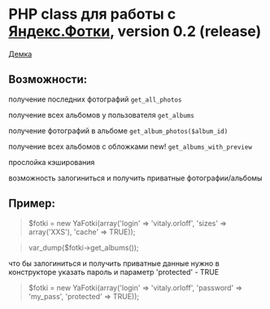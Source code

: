 # PHP class для работы с [Яндекс.Фотки](http://fotki.yandex.ru), version 0.2 (release)

[Демка](http://orloffv.ru/fotki/)

Возможности:
------------

получение последних фотографий `get_all_photos`

получение всех альбомов у пользователя `get_albums`

получение фотографий в альбоме `get_album_photos($album_id)`

получение всех альбомов с обложками new! `get_albums_with_preview`

прослойка кэширования

возможность залогиниться и получить приватные фотографии/альбомы

Пример:
------------

> $fotki = new YaFotki(array('login' => 'vitaly.orloff', 'sizes' => array('XXS'), 'cache' => TRUE));

> var_dump($fotki->get_albums()); 

что бы залогиниться и получить приватные данные нужно в конструкторе указать пароль и параметр 'protected' - TRUE
>$fotki = new YaFotki(array('login' => 'vitaly.orloff', 'password' => 'my_pass', 'protected' => TRUE));